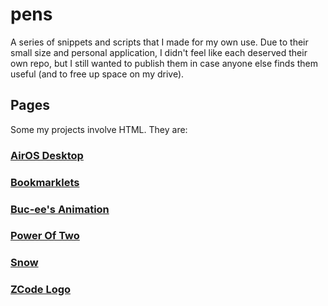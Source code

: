 # pens

A series of snippets and scripts that I made for my own use. Due to their small size and personal application, I didn't feel like each deserved their own repo, but I still wanted to publish them in case anyone else finds them useful (and to free up space on my drive).

## Pages

Some my projects involve HTML. They are:

### [AirOS Desktop](./air-os)

### [Bookmarklets](./bookmarklets)

### [Buc-ee's Animation](./bucees)

### [Power Of Two](./power-of-two)

### [Snow](./snow)

### [ZCode Logo](./zcode-logo)
